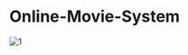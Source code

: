 # Online-Movie-System

![1](https://user-images.githubusercontent.com/69516827/219973271-2a254e61-309b-4fbd-96dd-7f62e432b04f.jpg)


